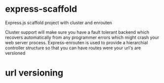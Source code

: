 # express-scaffold
Express.js scaffold project with cluster and enrouten

Cluster support will make sure you have a fault tolerant backend which recovers automatically from any programmer errors which might crash your web server process.
Express-enrouten is used to provide a hierarchial controller structure so that you can have routes were your url's are versioned

# url versioning
